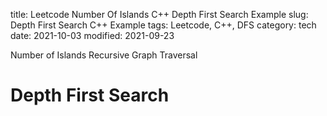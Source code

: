 title: Leetcode Number Of Islands C++ Depth First Search Example
slug: Depth First Search C++ Example
tags: Leetcode, C++, DFS
category: tech
date: 2021-10-03
modified: 2021-09-23

Number of Islands Recursive Graph Traversal 

# Depth First Search

<script src="https://gist.github.com/jac18281828/009a0273a905497e61227dfc907b64e8.js"></script>

